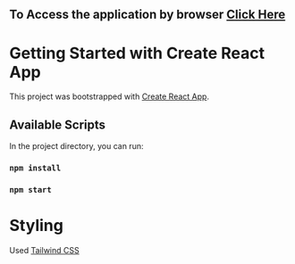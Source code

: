 ## To Access the application by browser [Click Here](https://music-app-nine-taupe.vercel.app/)

# Getting Started with Create React App

This project was bootstrapped with [Create React App](https://github.com/facebook/create-react-app).

## Available Scripts

In the project directory, you can run:

### `npm install`

### `npm start`

# Styling

Used [Tailwind CSS](https://tailwindcss.com/)
